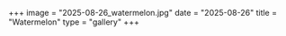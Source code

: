 +++
image = "2025-08-26_watermelon.jpg"
date = "2025-08-26"
title = "Watermelon"
type = "gallery"
+++

